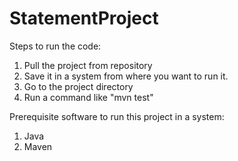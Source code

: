 # StatementProject
Steps to run the code:
1. Pull the project from repository
2. Save it in a system from where you want to run it.
3. Go to the project directory
4. Run a command like "mvn test"

Prerequisite software to run this project in a system:
1. Java
2. Maven
